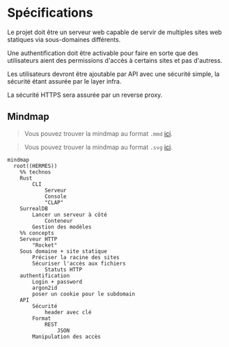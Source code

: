 # Spécifications

Le projet doit être un serveur web capable de servir de multiples 
sites web statiques via sous-domaines différents.

Une authentification doit être activable pour faire en sorte que des
utilisateurs aient des permissions d'accès à certains sites et pas d'autress.

Les utilisateurs devront être ajoutable par API avec une sécurité simple, 
la sécurité étant assurée par le layer infra.

La sécurité HTTPS sera assurée par un reverse proxy.

## Mindmap

> Vous pouvez trouver la mindmap au format `.mmd` [ici](./specs.mmd).

> Vous pouvez trouver la mindmap au format `.svg` [ici](./mindmap.png).

```mermaid
mindmap
  root((HERMES))
    %% technos
    Rust
        CLI
            Serveur
            Console
            "CLAP"
    SurrealDB
        Lancer un serveur à côté
            Conteneur
        Gestion des modèles
    %% concepts
    Serveur HTTP
        "Rocket"
    Sous domaine + site statique
        Préciser la racine des sites
        Sécuriser l'accès aux fichiers
            Statuts HTTP
    authentification
        Login + password
        argon2id
        poser un cookie pour le subdomain
    API
        Sécurité
            header avec clé
        Format
            REST
                JSON
        Manipulation des accès

```